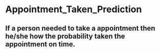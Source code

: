 # Appointment_Taken_Prediction
## If a person needed to take a appointment then he/she how the probability taken the appointment on time.

